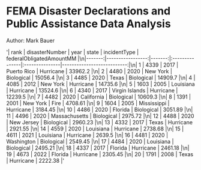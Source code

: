 # FEMA Disaster Declarations and Public Assistance Data Analysis
Author: Mark Bauer


'|   rank |   disasterNumber |   year | state          | incidentType   |   federalObligatedAmountMM |\n|-------:|-----------------:|-------:|:---------------|:---------------|---------------------------:|\n|      1 |             4339 |   2017 | Puerto Rico    | Hurricane      |                   33962.2  |\n|      2 |             4480 |   2020 | New York       | Biological     |                   15056.4  |\n|      3 |             4485 |   2020 | Texas          | Biological     |                   14909.7  |\n|      4 |             4085 |   2012 | New York       | Hurricane      |                   14735.6  |\n|      5 |             1603 |   2005 | Louisiana      | Hurricane      |                   13524.6  |\n|      6 |             4340 |   2017 | Virgin Islands | Hurricane      |                   12239.5  |\n|      7 |             4482 |   2020 | California     | Biological     |                   10609.3  |\n|      8 |             1391 |   2001 | New York       | Fire           |                    4708.61 |\n|      9 |             1604 |   2005 | Mississippi    | Hurricane      |                    3184.45 |\n|     10 |             4486 |   2020 | Florida        | Biological     |                    3051.89 |\n|     11 |             4496 |   2020 | Massachusetts  | Biological     |                    2975.72 |\n|     12 |             4488 |   2020 | New Jersey     | Biological     |                    2960.23 |\n|     13 |             4332 |   2017 | Texas          | Hurricane      |                    2921.55 |\n|     14 |             4559 |   2020 | Louisiana      | Hurricane      |                    2738.68 |\n|     15 |             4611 |   2021 | Louisiana      | Hurricane      |                    2639.5  |\n|     16 |             4481 |   2020 | Washington     | Biological     |                    2549.45 |\n|     17 |             4484 |   2020 | Louisiana      | Biological     |                    2495.21 |\n|     18 |             4337 |   2017 | Florida        | Hurricane      |                    2461.18 |\n|     19 |             4673 |   2022 | Florida        | Hurricane      |                    2305.45 |\n|     20 |             1791 |   2008 | Texas          | Hurricane      |                    2222.38 |'